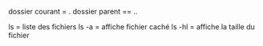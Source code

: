 dossier courant = . 
dossier parent == ..


ls = liste des fichiers
ls -a = affiche fichier caché
ls -hl = affiche la taille du fichier

